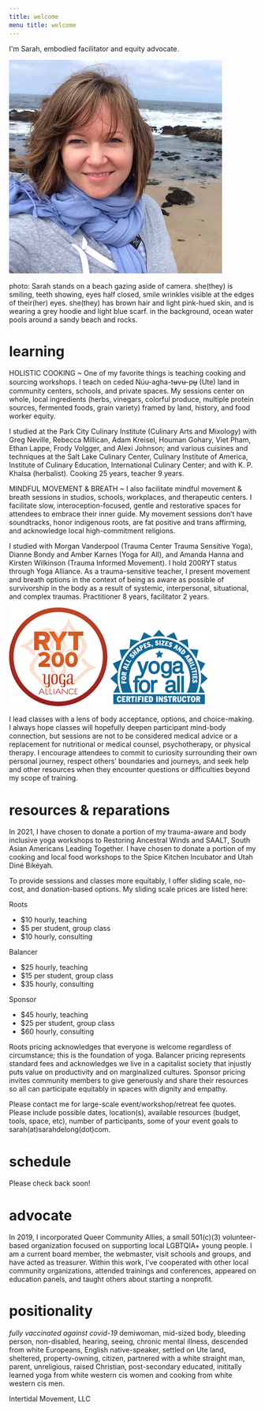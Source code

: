 ```yaml
---
title: welcome 
menu title: welcome
---
```



I'm Sarah, embodied facilitator and equity advocate. 



![me](/hihello.JPG)

photo: Sarah stands on a beach gazing aside of camera. she(they) is smiling, teeth showing, eyes half closed, smile wrinkles visible at the edges of their(her) eyes. she(they) has brown hair and light pink-hued skin, and is wearing a grey hoodie and light blue scarf. in the background, ocean water pools around a sandy beach and rocks.  

# learning 

HOLISTIC COOKING ~ One of my favorite things is teaching cooking and sourcing workshops. I teach on ceded Núu-agha-tʉvʉ-pʉ̱ (Ute) land in community centers, schools, and private spaces. My sessions center on whole, local ingredients (herbs, vinegars, colorful produce, multiple protein sources, fermented foods, grain variety) framed by land, history, and food worker equity. 

I studied at the Park City Culinary Institute (Culinary Arts and Mixology) with Greg Neville, Rebecca Millican, Adam Kreisel, Houman Gohary, Viet Pham, Ethan Lappe, Frody Volgger, and Alexi Johnson; and various cuisines and techniques at the Salt Lake Culinary Center, Culinary Institute of America, Institute of Culinary Education, International Culinary Center; and with K. P. Khalsa (herbalist). Cooking 25 years, teacher 9 years. 

MINDFUL MOVEMENT & BREATH ~ I also facilitate mindful movement & breath sessions in studios, schools, workplaces, and therapeutic centers. I facilitate slow, interoception-focused, gentle and restorative spaces for attendees to embrace their inner guide. My movement sessions don’t have soundtracks, honor indigenous roots, are fat positive and trans affirming, and acknowledge local high-commitment religions.

I studied with Morgan Vanderpool (Trauma Center Trauma Sensitive Yoga), Dianne Bondy and Amber Karnes (Yoga for All), and Amanda Hanna and Kirsten Wilkinson (Trauma Informed Movement). I hold 200RYT status through Yoga Alliance. As a trauma-sensitive teacher, I present movement and breath options in the context of being as aware as possible of survivorship in the body as a result of systemic, interpersonal, situational, and complex traumas. Practitioner 8 years, facilitator 2 years. 

![RYT200](/RYT200.png)     ![yogaforallinstructor](/yfa_badge_cyan_200.jpg)     

I lead classes with a lens of body acceptance, options, and choice-making. I always hope classes will hopefully deepen participant mind-body connection, but sessions are not to be considered medical advice or a replacement for nutritional or medical counsel, psychotherapy, or physical therapy. I encourage attendees to commit to curiosity surrounding their own personal journey, respect others’ boundaries and journeys, and seek help and other resources when they encounter questions or difficulties beyond my scope of training.  

# resources & reparations 

In 2021, I have chosen to donate a portion of my trauma-aware and body inclusive yoga workshops to Restoring Ancestral Winds and SAALT, South Asian Americans Leading Together. I have chosen to donate a portion of my cooking and local food workshops to the Spice Kitchen Incubator and Utah Diné Bikéyah. 

To provide sessions and classes more equitably, I offer sliding scale, no-cost, and donation-based options. My sliding scale prices are listed here: 

Roots 

- $10 hourly, teaching	
- $5 per student, group class 
- $10 hourly, consulting 

Balancer  

- $25 hourly, teaching 
- $15 per student, group class 
- $35 hourly, consulting 

Sponsor 

- $45 hourly, teaching
- $25 per student, group class
- $60 hourly, consulting

Roots pricing acknowledges that everyone is welcome regardless of circumstance; this is the foundation of yoga. Balancer pricing represents standard fees and acknowledges we live in a capitalist society that injustly puts value on productivity and on marginalized cultures. Sponsor pricing invites community members to give generously and share their resources so all can participate equitably in spaces with dignity and empathy. 

Please contact me for large-scale event/workshop/retreat fee quotes. Please include possible dates, location(s), available resources (budget, tools, space, etc), number of participants, some of your event goals to sarah(at)sarahdelong(dot)com. 

# schedule 

Please check back soon! 

# advocate

In 2019, I incorporated Queer Community Allies, a small 501(c)(3) volunteer-based organization focused on supporting local LGBTQIA+ young people. I am a current board member, the webmaster, visit schools and groups, and have acted as treasurer. Within this work, I've cooperated with other local community organizations, attended trainings and conferences, appeared on education panels, and taught others about starting a nonprofit. 

# positionality 

*fully vaccinated against covid-19* demiwoman, mid-sized body, bleeding person, non-disabled, hearing, seeing, chronic mental illness, descended from white Europeans, English native-speaker, settled on Ute land, sheltered, property-owning, citizen, partnered with a white straight man, parent, unreligious, raised Christian, post-secondary educated, inititally learned yoga from white western cis women and cooking from white western cis men. 

Intertidal Movement, LLC
